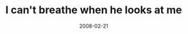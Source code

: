 ---
layout: base.njk
title : 'I can&#39;t breathe when he looks at me' 
view_title : 'I can&#39;t breathe when he looks at me' 
year : '2008' 
date : '2008-02-21' 
img_file : '/drawing/icantbreathwhenhelooksatme.png' 
html_file : 'icantbreathwhenhelooksatme' 
next_html : 'thisstuffismakebelieve.html' 
year_order : '80' 
permalink : "title/{{html_file}}.html"
---